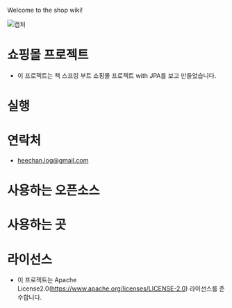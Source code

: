 Welcome to the shop wiki!

![캡처](https://user-images.githubusercontent.com/73628088/236680751-ddd5ca4b-4453-4174-91d0-41473a9f7d1e.PNG)



# 쇼핑몰 프로젝트
* 이 프로젝트는 책 스프링 부트 쇼핑몰 프로젝트 with JPA를 보고 만들었습니다.

# 실행

# 연락처
  * heechan.log@gmail.com

# 사용하는 오픈소스


# 사용하는 곳


# 라이선스
* 이 프로젝트는 Apache License2.0(https://www.apache.org/licenses/LICENSE-2.0) 라이선스를 준수합니다.
